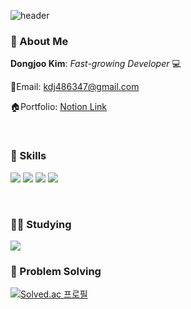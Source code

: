 ![header](https://capsule-render.vercel.app/api?type=rect&color=gradient&&customColorList=3&text=Dongjoo%20Kim&fontSize=50)

### 👋 About Me

**Dongjoo Kim**: *Fast-growing Developer* 💻

📮Email: kdj486347@gmail.com

🏠Portfolio: [Notion Link](https://dongjoo00.notion.site/217fe0ad5fe64691a759718297976e44)

<br/>

### 🔧 Skills

<img src="https://img.shields.io/badge/Java-007396?style=for-the-badge&logo=Java&logoColor=white"></img>
<img src="https://img.shields.io/badge/Spring-6DB33F?style=for-the-badge&logo=Spring&logoColor=white">
<img src="https://img.shields.io/badge/Python3-3776AB?style=for-the-badge&logo=Python&logoColor=white">
<img src="https://img.shields.io/badge/Docker-2496ED?style=for-the-badge&logo=Docker&logoColor=white">

<br/>

### 🙇‍♂️ Studying

<img src="https://img.shields.io/badge/Rust-000000?style=for-the-badge&logo=Rust&logoColor=white">


<br/>

### 📝 Problem Solving

[![Solved.ac
프로필](http://mazassumnida.wtf/api/generate_badge?boj=kdj486347)](https://solved.ac/kdj486347)

<!--
**dongjoo0-0/dongjoo0-0** is a ✨ _special_ ✨ repository because its `README.md` (this file) appears on your GitHub profile.

Here are some ideas to get you started:

- 🔭 I’m currently working on ...
- 🌱 I’m currently learning ...
- 👯 I’m looking to collaborate on ...
- 🤔 I’m looking for help with ...
- 💬 Ask me about ...
- 📫 How to reach me: ...
- 😄 Pronouns: ...
- ⚡ Fun fact: ...
-->

